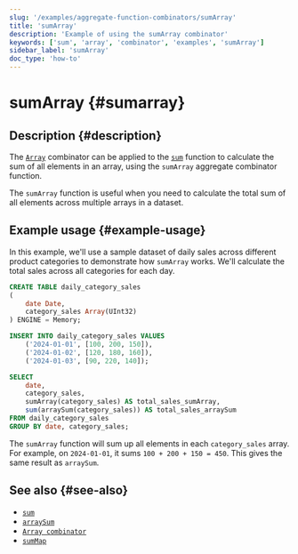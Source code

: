 ```yaml
---
slug: '/examples/aggregate-function-combinators/sumArray'
title: 'sumArray'
description: 'Example of using the sumArray combinator'
keywords: ['sum', 'array', 'combinator', 'examples', 'sumArray']
sidebar_label: 'sumArray'
doc_type: 'how-to'
---
```


# sumArray {#sumarray}

## Description {#description}

The [`Array`](/sql-reference/aggregate-functions/combinators#-array) combinator 
can be applied to the [`sum`](/sql-reference/aggregate-functions/reference/sum)
function to calculate the sum of all elements in an array, using the `sumArray` 
aggregate combinator function.

The `sumArray` function is useful when you need to calculate the total sum of 
all elements across multiple arrays in a dataset.

## Example usage {#example-usage}

In this example, we'll use a sample dataset of daily sales across different 
product categories to demonstrate how `sumArray` works. We'll calculate the total
sales across all categories for each day.

```sql title="Query"
CREATE TABLE daily_category_sales
(
    date Date,
    category_sales Array(UInt32)
) ENGINE = Memory;

INSERT INTO daily_category_sales VALUES
    ('2024-01-01', [100, 200, 150]),
    ('2024-01-02', [120, 180, 160]),
    ('2024-01-03', [90, 220, 140]);

SELECT 
    date,
    category_sales,
    sumArray(category_sales) AS total_sales_sumArray,
    sum(arraySum(category_sales)) AS total_sales_arraySum
FROM daily_category_sales
GROUP BY date, category_sales;
```

The `sumArray` function will sum up all elements in each `category_sales` array. 
For example, on `2024-01-01`, it sums `100 + 200 + 150 = 450`. This gives the 
same result as `arraySum`.

## See also {#see-also}
- [`sum`](/sql-reference/aggregate-functions/reference/sum)
- [`arraySum`](/sql-reference/functions/array-functions#arraySum)
- [`Array combinator`](/sql-reference/aggregate-functions/combinators#-array)
- [`sumMap`](/examples/aggregate-function-combinators/sumMap)
